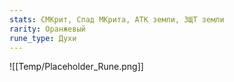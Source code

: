 ```yaml
---
stats: СМКрит, Спад МКрита, АТК земли, ЗЩТ земли
rarity: Оранжевый
rune_type: Духи
---
```

![[Temp/Placeholder_Rune.png]]
